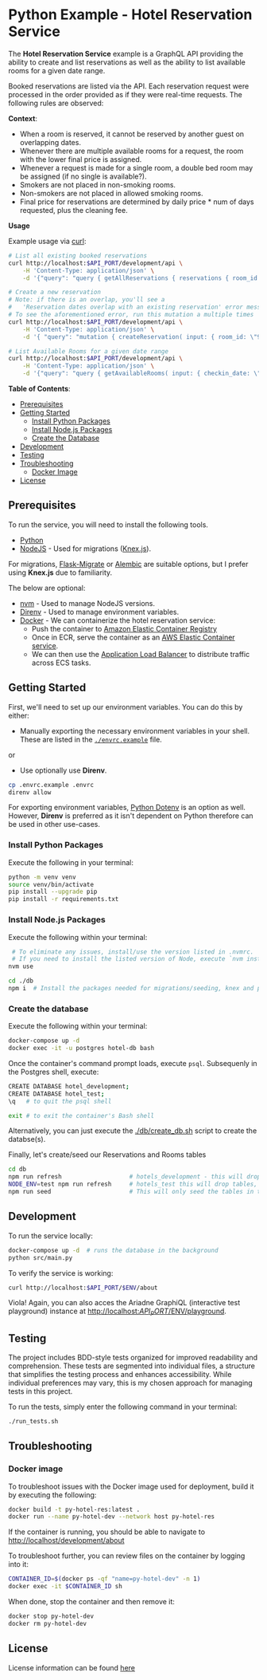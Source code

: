 # Python Example - Hotel Reservation Service

The **Hotel Reservation Service** example is a GraphQL API providing the ability to create and list reservations as well as the ability to list available rooms for a given date range.

Booked reservations are listed via the API. Each reservation request were processed in the order provided as if they were real-time requests. The following rules are observed:

**Context**:

* When a room is reserved, it cannot be reserved by another guest on overlapping dates.
* Whenever there are multiple available rooms for a request, the room with the lower final price is assigned.
* Whenever a request is made for a single room, a double bed room may be assigned (if no single is available?).
* Smokers are not placed in non-smoking rooms.
* Non-smokers are not placed in allowed smoking rooms.
* Final price for reservations are determined by daily price * num of days requested, plus the cleaning fee.

**Usage**

Example usage via [curl](https://curl.se/download.html):

```bash
# List all existing booked reservations
curl http://localhost:$API_PORT/development/api \
    -H 'Content-Type: application/json' \
    -d '{"query": "query { getAllReservations { reservations { room_id checkin_date checkout_date  } } }"}'

# Create a new reservation
# Note: if there is an overlap, you'll see a 
#   'Reservation dates overlap with an existing reservation' error message
# To see the aforementioned error, run this mutation a multiple times
curl http://localhost:$API_PORT/development/api \
    -H 'Content-Type: application/json' \
    -d '{ "query": "mutation { createReservation( input: { room_id: \"91754a14-4885-4200-a052-e4042431ffb8\", checkin_date: \"2023-12-31\", checkout_date: \"2024-01-02\", total_charge: 111 }) { success errors reservation { id room_id checkin_date checkout_date total_charge } } }" }'

# List Available Rooms for a given date range
curl http://localhost:$API_PORT/development/api \
    -H 'Content-Type: application/json' \
    -d '{"query": "query { getAvailableRooms( input: { checkin_date: \"2023-12-31\", checkout_date: \"2024-01-02\" }) { success errors rooms { id num_beds allow_smoking daily_rate cleaning_fee } } }" }'
```

**Table of Contents**:

* [Prerequisites](#prerequisites)
* [Getting Started](#getting-started)
    - [Install Python Packages](#install-python-packages)
    - [Install Node.js Packages](#install-nodejs-packages)
    - [Create the Database](#create-the-database)
* [Development](#development)
* [Testing](#testing)
* [Troubleshooting](#troubleshooting)
    - [Docker Image](#docker-image)
* [License](#license)

## Prerequisites

To run the service, you will need to install the following tools.

* [Python](https://www.python.org/downloads/)
* [NodeJS](https://nodejs.org/en/) - Used for migrations ([Knex.js](https://knexjs.org/)). 

For migrations, [Flask-Migrate](https://flask-migrate.readthedocs.io/en/latest/index.html) or [Alembic](https://alembic.sqlalchemy.org/en/latest/) are suitable options, but I prefer using **Knex.js** due to familiarity.

The below are optional:

* [nvm](https://github.com/nvm-sh/nvm) - Used to manage NodeJS versions.
* [Direnv](https://direnv.net/) - Used to manage environment variables.
* [Docker](https://www.docker.com/)  - We can containerize the hotel reservation service:
    - Push the container to [Amazon Elastic Container Registry](https://aws.amazon.com/ecr/)
    - Once in ECR, serve the container as an [AWS Elastic Container service](https://aws.amazon.com/ecs/).
    - We can then use the [Application Load Balancer](https://aws.amazon.com/elasticloadbalancing/application-load-balancer/) to distribute traffic across ECS tasks.

## Getting Started

First, we'll need to set up our environment variables.  You can do this by either:

* Manually exporting the necessary environment variables in your shell.  These are listed in the [`./envrc.example`](./envrc.example) file.

or

* Use optionally use **Direnv**.

```bash
cp .envrc.example .envrc
direnv allow
```

For exporting environment variables, [Python Dotenv](https://pypi.org/project/python-dotenv/) is an option as well.  However, **Direnv** is preferred as it isn't dependent on Python therefore can be used in other use-cases.

### Install Python Packages

Execute the following in your terminal:

```bash
python -m venv venv
source venv/bin/activate
pip install --upgrade pip 
pip install -r requirements.txt
```

### Install Node.js Packages

Execute the following within your terminal:

```bash
 # To eliminate any issues, install/use the version listed in .nvmrc.  
 # If you need to install the listed version of Node, execute `nvm install <version-listed-in-.nvmrc>`
nvm use            

cd ./db
npm i  # Install the packages needed for migrations/seeding, knex and pg
```

### Create the database

Execute the following within your terminal:

```bash
docker-compose up -d
docker exec -it -u postgres hotel-db bash
```

Once the container's command prompt loads, execute `psql`.  Subsequenly in the Postgres shell, execute:

```bash
CREATE DATABASE hotel_development;
CREATE DATABASE hotel_test;
\q   # to quit the psql shell

exit # to exit the container's Bash shell
```

Alternatively, you can just execute the [./db/create_db.sh](./db/create_db.sh) script to create the databse(s). 

Finally, let's create/seed our Reservations and Rooms tables

```bash
cd db
npm run refresh                   # hotels_development - this will drop tables, re-create them
NODE_ENV=test npm run refresh     # hotels_test this will drop tables, re-create them
npm run seed                      # This will only seed the tables in the hotels_development database
```

## Development

To run the service locally:

```bash
docker-compose up -d  # runs the database in the background
python src/main.py
```

To verify the service is working:

```bash
curl http://localhost:$API_PORT/$ENV/about
```

Viola!  Again, you can also acces the Ariadne GraphiQL (interactive test playground) instance at [http://localhost:$API_PORT/$ENV/playground](http://localhost:$PLAYGROUND_PORT/$ENV/playground).  

## Testing

The project includes BDD-style tests organized for improved readability and comprehension. These tests are segmented into individual files, a structure that simplifies the testing process and enhances accessibility. While individual preferences may vary, this is my chosen approach for managing tests in this project.

To run the tests, simply enter the following command in your terminal:

```bash
./run_tests.sh
```

## Troubleshooting

### Docker image

To troubleshoot issues with the Docker image used for deployment, build it by executing the following:

```bash
docker build -t py-hotel-res:latest .
docker run --name py-hotel-dev --network host py-hotel-res
```

If the container is running, you should be able to navigate to [http://localhost/development/about](http://localhost/development/about)


To troubleshoot further, you can review files on the container by logging into it:

```bash
CONTAINER_ID=$(docker ps -qf "name=py-hotel-dev" -n 1)
docker exec -it $CONTAINER_ID sh
```

When done, stop the container and then remove it:

```bash
docker stop py-hotel-dev
docker rm py-hotel-dev
```

## License

License information can be found [here](./LICENSE)


